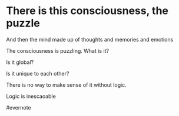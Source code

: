 # There is this consciousness, the puzzle

And then the mind made up of thoughts and memories and emotions

The consciousness is puzzling. What is it?

Is it global?

Is it unique to each other?

There is no way to make sense of it without logic.

Logic is inescaoable

\#evernote

